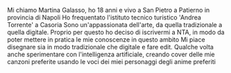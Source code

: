 Mi chiamo Martina Galasso, ho 18 anni e vivo a San Pietro a Patierno in provincia di Napoli
Ho frequentato l'istituto tecnico turistico 'Andrea Torrente' a Casoria
Sono un'appassionata dell'arte, da quella tradizionale a quella digitale. Proprio per questo ho deciso di iscrivermi a NTA, in modo da poter mettere in pratica le mie conoscenze in questo ambito
Mi piace disegnare sia in modo tradizionale che digitale e fare edit. Qualche volta anche sperimentare con l'intelligenza artificiale, creando cover delle mie canzoni preferite usando le voci dei miei personaggi degli anime preferiti

<!---
Martina-Galasso/Martina-Galasso is a ✨ special ✨ repository because its `README.md` (this file) appears on your GitHub profile.
You can click the Preview link to take a look at your changes.
--->
